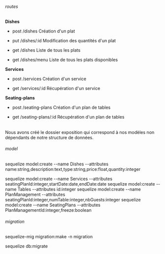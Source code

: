 ###### routes

__Dishes__
- post /dishes 
    Création d'un plat
    
- put /dishes/:id
    Modification des quantités d'un plat
    
- get /dishes
    Liste de tous les plats
    
- get /dishes/menu
    Liste de tous les plats disponibles
    
__Services__
- post /services
    Création d'un service

- get /services/:id
    Récupération d'un service

__Seating-plans__
- post /seating-plans
    Création d'un plan de tables

- get /seating-plans/:id
    Récupération d'un plan de tables


###### 
Nous avons créé le dossier exposition qui correspond à nos modèles non dépendants de notre structure de données.



###### model

sequelize model:create --name Dishes --attributes name:string,description:text,type:string,price:float,quantity:integer

sequelize model:create --name Services --attributes seatingPlanId:integer,startDate:date,endDate:date
sequelize model:create --name Tables --attributes id:integer
sequelize model:create --name PlanManagement --attributes seatingPlanId:integer,numTable:integer,nbGuests:integer
sequelize model:create --name SeatingPlans --attributes PlanManagementId:integer,freeze:boolean

###### migration

sequelize-mig migration:make -n migration

sequelize db:migrate
